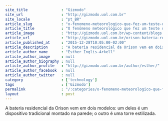 ```yaml
---
site_title               : "Gizmodo"
site_url                 : "http://gizmodo.uol.com.br"
site_locale              : "pt_BR"
article_slug             : "o-fenomeno-meteorologico-que-fez-um-teste-de-bomba-nuclear-dar-muito-errado"
article_title            : "O fenômeno meteorológico que fez um teste de bomba nuclear dar muito errado"
article_image            : "http://gizmodo.uol.com.br/wp-content/blogs.dir/8/files/2016/02/Orison-1.jpg"
article_url              : "http://gizmodo.uol.com.br/orison-bateria-residencial/"
article_published_at     : "2015-12-28T10:05:00-02:00"
article_description      : "A bateria residencial da Orison vem em dois modelos: um deles é um dispositivo tradicional montado na parede; o outro é uma torre estilizada."
article_author_name      : "Esther Inglis-Arkell"
article_author_image     : null
article_author_biography : null
article_author_profile   : "http://gizmodo.uol.com.br/author/esther/"
article_author_facebook  : null
article_author_twitter   : null
category                 : ['technology']
tags                     : ['Gizmodo']
permalink                : "/:categories/o-fenomeno-meteorologico-que-fez-um-teste-de-bomba-nuclear-dar-muito-errado/"
layout                   : post
---
```


A bateria residencial da Orison vem em dois modelos: um deles é um dispositivo tradicional montado na parede; o outro é uma torre estilizada.
